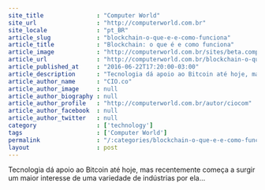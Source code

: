 ```yaml
---
site_title               : "Computer World"
site_url                 : "http://computerworld.com.br"
site_locale              : "pt_BR"
article_slug             : "blockchain-o-que-e-e-como-funciona"
article_title            : "Blockchain: o que é e como funciona"
article_image            : "http://computerworld.com.br/sites/beta.computerworld.com.br/files/news_articles/chain_parceria_bitcoin_block.jpg"
article_url              : "http://computerworld.com.br/blockchain-o-que-e-e-como-funciona"
article_published_at     : "2016-06-22T17:20:00-03:00"
article_description      : "Tecnologia dá apoio ao Bitcoin até hoje, mas recentemente começa a surgir um maior interesse de uma variedade de indústrias por ela..."
article_author_name      : "CIO.co"
article_author_image     : null
article_author_biography : null
article_author_profile   : "http://computerworld.com.br/autor/ciocom"
article_author_facebook  : null
article_author_twitter   : null
category                 : ['technology']
tags                     : ['Computer World']
permalink                : "/:categories/blockchain-o-que-e-e-como-funciona/"
layout                   : post
---
```


Tecnologia dá apoio ao Bitcoin até hoje, mas recentemente começa a surgir um maior interesse de uma variedade de indústrias por ela...
